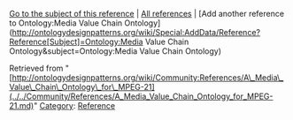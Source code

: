 [Go to the subject of this reference](../../Ontology/Media_Value_Chain_Ontology.md "Ontology:Media Value Chain Ontology") | [All references](../../Community/References.1.md "Community:References") | [Add another reference to Ontology:Media Value Chain Ontology](http://ontologydesignpatterns.org/wiki/Special:AddData/Reference?Reference[Subject]=Ontology:Media Value Chain Ontology&subject=Ontology:Media Value Chain Ontology)


Retrieved from "[http://ontologydesignpatterns.org/wiki/Community:References/A\_Media\_Value\_Chain\_Ontology\_for\_MPEG-21](../../Community/References/A_Media_Value_Chain_Ontology_for_MPEG-21.md)"
 [Category](http://ontologydesignpatterns.org/wiki/Special:Categories "Special:Categories"): [Reference](../../Category/Reference.md "Category:Reference")